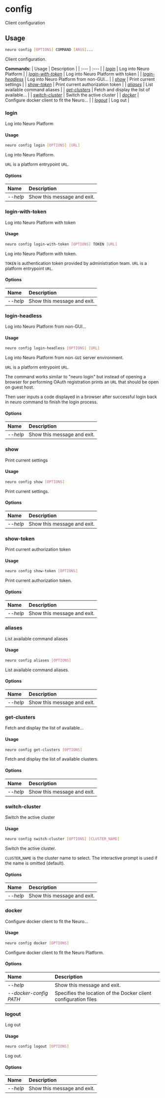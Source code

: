 # config

Client configuration

## Usage

```bash
neuro config [OPTIONS] COMMAND [ARGS]...
```

Client configuration.

**Commands:**
| Usage | Description |
| :--- | :--- |
| [_login_](config.md#login) | Log into Neuro Platform |
| [_login-with-token_](config.md#login-with-token) | Log into Neuro Platform with token |
| [_login-headless_](config.md#login-headless) | Log into Neuro Platform from non-GUI... |
| [_show_](config.md#show) | Print current settings |
| [_show-token_](config.md#show-token) | Print current authorization token |
| [_aliases_](config.md#aliases) | List available command aliases |
| [_get-clusters_](config.md#get-clusters) | Fetch and display the list of available... |
| [_switch-cluster_](config.md#switch-cluster) | Switch the active cluster |
| [_docker_](config.md#docker) | Configure docker client to fit the Neuro... |
| [_logout_](config.md#logout) | Log out |


### login

Log into Neuro Platform


#### Usage

```bash
neuro config login [OPTIONS] [URL]
```

Log into Neuro Platform.

`URL` is a platform entrypoint `URL`.

#### Options

| Name | Description |
| :--- | :--- |
| _--help_ | Show this message and exit. |



### login-with-token

Log into Neuro Platform with token


#### Usage

```bash
neuro config login-with-token [OPTIONS] TOKEN [URL]
```

Log into Neuro Platform with token.

`TOKEN` is authentication token provided
by administration team.
`URL` is a platform entrypoint `URL`.

#### Options

| Name | Description |
| :--- | :--- |
| _--help_ | Show this message and exit. |



### login-headless

Log into Neuro Platform from non-GUI...


#### Usage

```bash
neuro config login-headless [OPTIONS] [URL]
```

Log into Neuro Platform from non`-GUI` server environment.

`URL` is a
platform entrypoint `URL`.

The command works similar to "neuro login" but
instead of
opening a browser for performing OAuth registration prints
an `URL`
that should be open on guest host.

Then user inputs a code displayed in a
browser after successful login
back in neuro command to finish the login
process.

#### Options

| Name | Description |
| :--- | :--- |
| _--help_ | Show this message and exit. |



### show

Print current settings


#### Usage

```bash
neuro config show [OPTIONS]
```

Print current settings.

#### Options

| Name | Description |
| :--- | :--- |
| _--help_ | Show this message and exit. |



### show-token

Print current authorization token


#### Usage

```bash
neuro config show-token [OPTIONS]
```

Print current authorization token.

#### Options

| Name | Description |
| :--- | :--- |
| _--help_ | Show this message and exit. |



### aliases

List available command aliases


#### Usage

```bash
neuro config aliases [OPTIONS]
```

List available command aliases.

#### Options

| Name | Description |
| :--- | :--- |
| _--help_ | Show this message and exit. |



### get-clusters

Fetch and display the list of available...


#### Usage

```bash
neuro config get-clusters [OPTIONS]
```

Fetch and display the list of available clusters.

#### Options

| Name | Description |
| :--- | :--- |
| _--help_ | Show this message and exit. |



### switch-cluster

Switch the active cluster


#### Usage

```bash
neuro config switch-cluster [OPTIONS] [CLUSTER_NAME]
```

Switch the active cluster.

`CLUSTER`_`NAME` is the cluster name to select.
The interactive prompt is used if the
name is omitted (default).

#### Options

| Name | Description |
| :--- | :--- |
| _--help_ | Show this message and exit. |



### docker

Configure docker client to fit the Neuro...


#### Usage

```bash
neuro config docker [OPTIONS]
```

Configure docker client to fit the Neuro Platform.

#### Options

| Name | Description |
| :--- | :--- |
| _--help_ | Show this message and exit. |
| _--docker-config PATH_ | Specifies the location of the Docker client configuration files |



### logout

Log out


#### Usage

```bash
neuro config logout [OPTIONS]
```

Log out.

#### Options

| Name | Description |
| :--- | :--- |
| _--help_ | Show this message and exit. |


